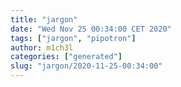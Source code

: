 ```yaml
---
title: "jargon"
date: "Wed Nov 25 00:34:00 CET 2020"
tags: ["jargon", "pipotron"]
author: m1ch3l
categories: ["generated"]
slug: "jargon/2020-11-25-00:34:00"
---
```




